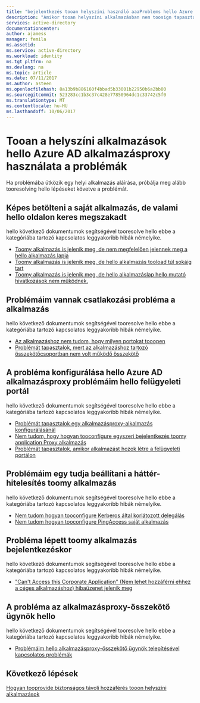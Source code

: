 ```yaml
---
title: "bejelentkezés tooan helyszíni használó aaaProblems hello Azure AD-alkalmazásproxy |} Microsoft Docs"
description: "Amikor tooan helyszíni alkalmazásban nem toosign tapasztalt gyakori problémák elhárításához integrált hello Azure AD-alkalmazásproxy használatával az Azure AD-val"
services: active-directory
documentationcenter: 
author: ajamess
manager: femila
ms.assetid: 
ms.service: active-directory
ms.workload: identity
ms.tgt_pltfrm: na
ms.devlang: na
ms.topic: article
ms.date: 07/11/2017
ms.author: asteen
ms.openlocfilehash: 8a13b9b886160f4bbad5b33001b22950b6a2bb00
ms.sourcegitcommit: 523283cc1b3c37c428e77850964dc1c33742c5f0
ms.translationtype: MT
ms.contentlocale: hu-HU
ms.lasthandoff: 10/06/2017
---
```

# <a name="problems-signing-in-tooan-on-premises-application-using-hello-azure-ad-application-proxy"></a>Tooan a helyszíni alkalmazások hello Azure AD alkalmazásproxy használata a problémák

Ha problémába ütközik egy helyi alkalmazás aláírása, próbálja meg alább tooresolving hello lépéseket követve a problémát.

## <a name="i-can-load-my-application-but-something-on-hello-page-looks-broken"></a>Képes betölteni a saját alkalmazás, de valami hello oldalon keres megszakadt

hello következő dokumentumok segítségével tooresolve hello ebbe a kategóriába tartozó kapcsolatos leggyakoribb hibák némelyike.

  * [Toomy alkalmazás is jelenik meg, de nem megfelelően jelennek meg a hello alkalmazás lapja](https://docs.microsoft.com/azure/active-directory/application-proxy-page-appearance-broken-problem/)
  * [Toomy alkalmazás is jelenik meg, de hello alkalmazás tooload túl sokáig tart](https://docs.microsoft.com/azure/active-directory/application-proxy-page-load-speed-problem/)
  * [Toomy alkalmazás is jelenik meg, de hello alkalmazáslap hello mutató hivatkozások nem működnek.](https://docs.microsoft.com/azure/active-directory/application-proxy-page-links-broken-problem/)

## <a name="im-having-a-connectivity-problem-my-application"></a>Problémáim vannak csatlakozási probléma a alkalmazás
  hello következő dokumentumok segítségével tooresolve hello ebbe a kategóriába tartozó kapcsolatos leggyakoribb hibák némelyike.
  * [Az alkalmazáshoz nem tudom, hogy milyen portokat tooopen](https://docs.microsoft.com/azure/active-directory/application-proxy-connectivity-ports-how-to/)
  * [Problémát tapasztalok, mert az alkalmazáshoz tartozó összekötőcsoportban nem volt működő összekötő](https://docs.microsoft.com/azure/active-directory/application-proxy-connectivity-no-working-connector/)

## <a name="im-having-a-problem-configuring-hello-azure-ad-application-proxy-in-hello-admin-portal"></a>A probléma konfigurálása hello Azure AD alkalmazásproxy problémáim hello felügyeleti portál
  hello következő dokumentumok segítségével tooresolve hello ebbe a kategóriába tartozó kapcsolatos leggyakoribb hibák némelyike.
  * [Problémát tapasztalok egy alkalmazásproxy-alkalmazás konfigurálásánál](https://docs.microsoft.com/azure/active-directory/application-proxy-config-how-to/)
  * [Nem tudom, hogy hogyan tooconfigure egyszeri bejelentkezés toomy application Proxy alkalmazás](https://docs.microsoft.com/azure/active-directory/application-proxy-config-sso-how-to/)
  * [Problémát tapasztalok, amikor alkalmazást hozok létre a felügyeleti portálon](https://docs.microsoft.com/azure/active-directory/application-proxy-config-problem/)

## <a name="im-having-a-problem-setting-up-back-end-authentication-toomy-application"></a>Problémáim egy tudja beállítani a háttér-hitelesítés toomy alkalmazás
  hello következő dokumentumok segítségével tooresolve hello ebbe a kategóriába tartozó kapcsolatos leggyakoribb hibák némelyike.
  * [Nem tudom hogyan tooconfigure Kerberos által korlátozott delegálás](https://docs.microsoft.com/azure/active-directory/application-proxy-back-end-kerberos-constrained-delegation-how-to/)
  * [Nem tudom hogyan tooconfigure PingAccess saját alkalmazás](https://docs.microsoft.com/azure/active-directory/application-proxy-back-end-ping-access-how-to/)

## <a name="im-having-a-problem-when-signing-in-toomy-application"></a>Probléma lépett toomy alkalmazás bejelentkezéskor
  hello következő dokumentumok segítségével tooresolve hello ebbe a kategóriába tartozó kapcsolatos leggyakoribb hibák némelyike.
  * ["Can't Access this Corporate Application" (Nem lehet hozzáférni ehhez a céges alkalmazáshoz) hibaüzenet jelenik meg](https://docs.microsoft.com/azure/active-directory/application-proxy-sign-in-bad-gateway-timeout-error/)

## <a name="im-having-a-problem-with-hello-application-proxy-agent-connector"></a>A probléma az alkalmazásproxy-összekötő ügynök hello
  hello következő dokumentumok segítségével tooresolve hello ebbe a kategóriába tartozó kapcsolatos leggyakoribb hibák némelyike.
  * [Problémáim hello alkalmazásproxy-összekötő ügynök telepítésével kapcsolatos problémák](https://docs.microsoft.com/azure/active-directory/application-proxy-connector-installation-problem/)

## <a name="next-steps"></a>Következő lépések
[Hogyan tooprovide biztonságos távoli hozzáférés tooon helyszíni alkalmazások](active-directory-application-proxy-get-started.md)
